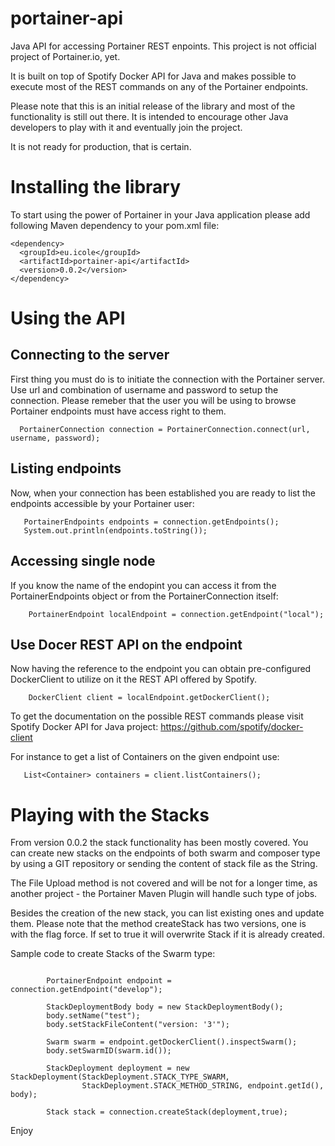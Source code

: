 # portainer-api

Java API for accessing Portainer REST enpoints. This project is not official project of Portainer.io, yet.

It is built on top of Spotify Docker API for Java and makes possible to execute most of the REST commands on any of the Portainer endpoints. 

Please note that this is an initial release of the library and most of the functionality is still out there. It is intended to encourage other Java developers to play with it and eventually join the project.

It is not ready for production, that is certain. 

# Installing the library

To start using the power of Portainer in your Java application please add following Maven dependency to your pom.xml file:

```
<dependency>
  <groupId>eu.icole</groupId>
  <artifactId>portainer-api</artifactId>
  <version>0.0.2</version>
</dependency>
```
# Using the API

## Connecting to the server

First thing you must do is to initiate the connection with the Portainer server. Use url and combination of username and password to setup the connection. Please remeber that the user you will be using to browse Portainer endpoints must have access right to them.

```
  PortainerConnection connection = PortainerConnection.connect(url, username, password);
```

## Listing endpoints

Now, when your connection has been established you are ready to list the endpoints accessible by your Portainer user:

```
   PortainerEndpoints endpoints = connection.getEndpoints();
   System.out.println(endpoints.toString());
```

## Accessing single node

If you know the name of the endopint you can access it from the PortainerEndpoints object or from the PortainerConnection itself:

```
    PortainerEndpoint localEndpoint = connection.getEndpoint("local");
```

## Use Docer REST API on the endpoint

Now having the reference to the endpoint you can obtain pre-configured DockerClient to utilize on it the REST API offered by Spotify.

```
    DockerClient client = localEndpoint.getDockerClient();
```

To get the documentation on the possible REST commands please visit Spotify Docker API for Java project: https://github.com/spotify/docker-client

For instance to get a list of Containers on the given endpoint use:

```
   List<Container> containers = client.listContainers();
```

# Playing with the Stacks 

From version 0.0.2 the stack functionality has been mostly covered. You can create new stacks on the endpoints of both swarm and composer type by using a GIT repository or sending the content of stack file as the String. 

The File Upload method is not covered and will be not for a longer time, as another project - the Portainer Maven Plugin will handle such type of jobs. 

Besides the creation of the new stack, you can list existing ones and update them. Please note that the method createStack has two versions, one is with the flag force. If set to true it will overwrite Stack if it is already created.

Sample code to create Stacks of the Swarm type:

```

        PortainerEndpoint endpoint = connection.getEndpoint("develop");
        
        StackDeploymentBody body = new StackDeploymentBody();
        body.setName("test");
        body.setStackFileContent("version: '3'");
        
        Swarm swarm = endpoint.getDockerClient().inspectSwarm();
        body.setSwarmID(swarm.id());
        
        StackDeployment deployment = new StackDeployment(StackDeployment.STACK_TYPE_SWARM,
                StackDeployment.STACK_METHOD_STRING, endpoint.getId(), body);

        Stack stack = connection.createStack(deployment,true);
```

Enjoy
